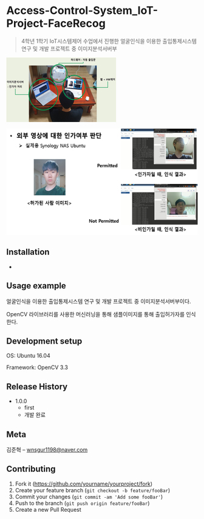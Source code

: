 # Access-Control-System_IoT-Project-FaceRecog

> 4학년 1학기 IoT시스템제어 수업에서 진행한 얼굴인식을 이용한 출입통제시스템 연구 및 개발 프로젝트 중 이미지분석서버부

![](readme-img/header.png)

![](readme-img/header2.png)

## Installation

-

## Usage example

얼굴인식을 이용한 출입통제시스템 연구 및 개발 프로젝트 중 이미지분석서버부이다.

OpenCV 라이브러리를 사용한 머신러닝을 통해 샘플이미지를 통해 출입허가자를 인식한다.

## Development setup

OS: Ubuntu 16.04

Framework: OpenCV 3.3

## Release History

* 1.0.0
    * first
    * 개발 완료

## Meta

김준혁 – wnsgur1198@naver.com

## Contributing

1. Fork it (<https://github.com/yourname/yourproject/fork>)
2. Create your feature branch (`git checkout -b feature/fooBar`)
3. Commit your changes (`git commit -am 'Add some fooBar'`)
4. Push to the branch (`git push origin feature/fooBar`)
5. Create a new Pull Request

<!-- Markdown link & img dfn's -->
